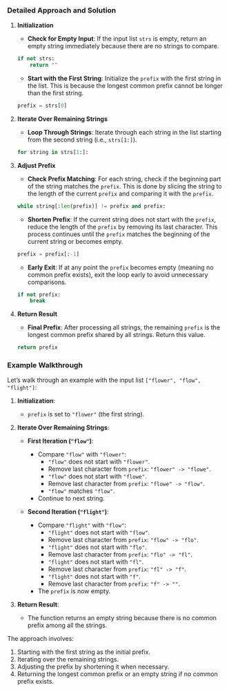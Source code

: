 ### Detailed Approach and Solution

1. **Initialization**

    - **Check for Empty Input**: If the input list `strs` is empty, return an empty string immediately because there are no strings to compare.

    ```python
    if not strs:
        return ""
    ```

    - **Start with the First String**: Initialize the `prefix` with the first string in the list. This is because the longest common prefix cannot be longer than the first string.

    ```python
    prefix = strs[0]
    ```

2. **Iterate Over Remaining Strings**

    - **Loop Through Strings**: Iterate through each string in the list starting from the second string (i.e., `strs[1:]`).

    ```python
    for string in strs[1:]:
    ```

3. **Adjust Prefix**

    - **Check Prefix Matching**: For each string, check if the beginning part of the string matches the `prefix`. This is done by slicing the string to the length of the current `prefix` and comparing it with the `prefix`.

    ```python
    while string[:len(prefix)] != prefix and prefix:
    ```

    - **Shorten Prefix**: If the current string does not start with the `prefix`, reduce the length of the `prefix` by removing its last character. This process continues until the `prefix` matches the beginning of the current string or becomes empty.

    ```python
    prefix = prefix[:-1]
    ```

    - **Early Exit**: If at any point the `prefix` becomes empty (meaning no common prefix exists), exit the loop early to avoid unnecessary comparisons.

    ```python
    if not prefix:
        break
    ```

4. **Return Result**

    - **Final Prefix**: After processing all strings, the remaining `prefix` is the longest common prefix shared by all strings. Return this value.

    ```python
    return prefix
    ```

### Example Walkthrough

Let’s walk through an example with the input list `["flower", "flow", "flight"]`:

1. **Initialization**:

    - `prefix` is set to `"flower"` (the first string).

2. **Iterate Over Remaining Strings**:

    - **First Iteration (`"flow"`)**:

        - Compare `"flow"` with `"flower"`:
            - `"flow"` does not start with `"flower"`.
            - Remove last character from `prefix`: `"flower" -> "flowe"`.
            - `"flow"` does not start with `"flowe"`.
            - Remove last character from `prefix`: `"flowe" -> "flow"`.
            - `"flow"` matches `"flow"`.
        - Continue to next string.

    - **Second Iteration (`"flight"`)**:
        - Compare `"flight"` with `"flow"`:
            - `"flight"` does not start with `"flow"`.
            - Remove last character from `prefix`: `"flow" -> "flo"`.
            - `"flight"` does not start with `"flo"`.
            - Remove last character from `prefix`: `"flo" -> "fl"`.
            - `"flight"` does not start with `"fl"`.
            - Remove last character from `prefix`: `"fl" -> "f"`.
            - `"flight"` does not start with `"f"`.
            - Remove last character from `prefix`: `"f" -> ""`.
        - The `prefix` is now empty.

3. **Return Result**:
    - The function returns an empty string because there is no common prefix among all the strings.

The approach involves:

1. Starting with the first string as the initial prefix.
2. Iterating over the remaining strings.
3. Adjusting the prefix by shortening it when necessary.
4. Returning the longest common prefix or an empty string if no common prefix exists.
